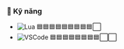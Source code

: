 ### 🧠 Kỹ năng

- ![Lua](https://img.shields.io/badge/Lua-90%25-2C2D72?style=flat-square&logo=lua&logoColor=white) 🟦🟦🟦🟦🟦🟦🟦🟦🟦⬜  
- ![VSCode](https://img.shields.io/badge/VS_Code-85%25-007ACC?style=flat-square&logo=visual-studio-code&logoColor=white) 🟦🟦🟦🟦🟦🟦🟦🟦⬜⬜  
